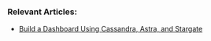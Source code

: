 ### Relevant Articles:

- [Build a Dashboard Using Cassandra, Astra, and Stargate](https://www.baeldung.com/cassandra-astra-stargate-dashboard)
